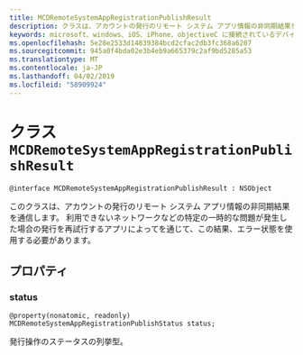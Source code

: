 ```yaml
---
title: MCDRemoteSystemAppRegistrationPublishResult
description: クラスは、アカウントの発行のリモート システム アプリ情報の非同期結果を通信します。
keywords: microsoft、windows、iOS、iPhone、objectiveC に接続されているデバイス、プロジェクトのローマ
ms.openlocfilehash: 5e28e2533d14839384bcd2cfac2db3fc368a6207
ms.sourcegitcommit: 945a0f4bda02e3b4eb9a665379c2af9bd5285a53
ms.translationtype: MT
ms.contentlocale: ja-JP
ms.lasthandoff: 04/02/2019
ms.locfileid: "58909924"
---
```

# <a name="class-mcdremotesystemappregistrationpublishresult"></a>クラス `MCDRemoteSystemAppRegistrationPublishResult` 

```
@interface MCDRemoteSystemAppRegistrationPublishResult : NSObject
```  

このクラスは、アカウントの発行のリモート システム アプリ情報の非同期結果を通信します。 利用できないネットワークなどの特定の一時的な問題が発生した場合の発行を再試行するアプリによってを通じて、この結果、エラー状態を使用する必要があります。

## <a name="properties"></a>プロパティ

### <a name="status"></a>status
`@property(nonatomic, readonly) MCDRemoteSystemAppRegistrationPublishStatus status;`

発行操作のステータスの列挙型。